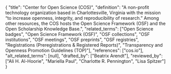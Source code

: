 {
    "title": "Center for Open Science (COS)",
    "definition": "A non-profit technology organization based in Charlottesville, Virginia with the mission “to increase openness, integrity, and reproducibility of research.” Among other resources, the COS hosts the Open Science Framework (OSF) and the Open Scholarship Knowledge Base.",
    "related_terms": ["Open Science badges", "Open Science Framework (OSF)", "OSF collections", "OSF institutions", "OSF meetings", "OSF preprints", "OSF registries", "Registrations (Preregistrations & Registered Reports)", "Transparency and Openness Promotion Guidelines (TOP)"],
    "references": ["cos.io"],
    "alt_related_terms": [null],
    "drafted_by": ["Beatrix Arendt"],
    "reviewed_by": ["Ali H. Al-Hoorie", "Mariella Paul", "Charlotte R. Pennington", "Lisa Spitzer"]
  }
